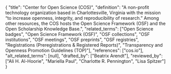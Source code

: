 {
    "title": "Center for Open Science (COS)",
    "definition": "A non-profit technology organization based in Charlottesville, Virginia with the mission “to increase openness, integrity, and reproducibility of research.” Among other resources, the COS hosts the Open Science Framework (OSF) and the Open Scholarship Knowledge Base.",
    "related_terms": ["Open Science badges", "Open Science Framework (OSF)", "OSF collections", "OSF institutions", "OSF meetings", "OSF preprints", "OSF registries", "Registrations (Preregistrations & Registered Reports)", "Transparency and Openness Promotion Guidelines (TOP)"],
    "references": ["cos.io"],
    "alt_related_terms": [null],
    "drafted_by": ["Beatrix Arendt"],
    "reviewed_by": ["Ali H. Al-Hoorie", "Mariella Paul", "Charlotte R. Pennington", "Lisa Spitzer"]
  }
